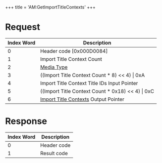 +++
title = 'AM:GetImportTitleContexts'
+++

# Request

| Index Word | Description                                                                                        |
|------------|----------------------------------------------------------------------------------------------------|
| 0          | Header code \[0x000D0084\]                                                                         |
| 1          | Import Title Context Count                                                                         |
| 2          | [Media Type](Filesystem_services#MediaType "wikilink")                                             |
| 3          | ((Import Title Context Count \* 8) \<\< 4) \| 0xA                                                  |
| 4          | Import Title Context Title IDs Input Pointer                                                       |
| 5          | ((Import Title Context Count \* 0x18) \<\< 4) \| 0xC                                               |
| 6          | [Import Title Contexts](Application_Manager_Services#ImportTitleContext "wikilink") Output Pointer |

# Response

| Index Word | Description |
|------------|-------------|
| 0          | Header code |
| 1          | Result code |
